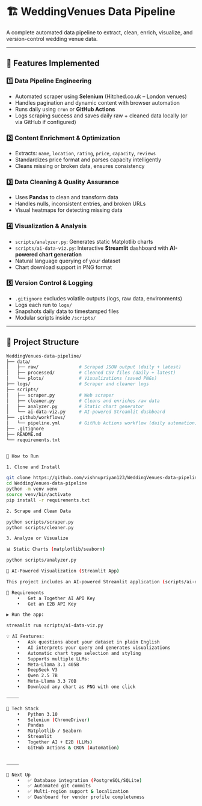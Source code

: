 # 🏗️ WeddingVenues Data Pipeline

A complete automated data pipeline to extract, clean, enrich, visualize, and version-control wedding venue data.

---

## 🔧 Features Implemented

### 1️⃣ Data Pipeline Engineering
- Automated scraper using **Selenium** (Hitched.co.uk – London venues)
- Handles pagination and dynamic content with browser automation
- Runs daily using `cron` or **GitHub Actions**
- Logs scraping success and saves daily raw + cleaned data locally (or via GitHub if configured)

### 2️⃣ Content Enrichment & Optimization
- Extracts: `name`, `location`, `rating`, `price`, `capacity`, `reviews`
- Standardizes price format and parses capacity intelligently
- Cleans missing or broken data, ensures consistency

### 3️⃣ Data Cleaning & Quality Assurance
- Uses **Pandas** to clean and transform data
- Handles nulls, inconsistent entries, and broken URLs
- Visual heatmaps for detecting missing data

### 4️⃣ Visualization & Analysis
- `scripts/analyzer.py`: Generates static Matplotlib charts
- `scripts/ai-data-viz.py`: Interactive **Streamlit** dashboard with **AI-powered chart generation**
- Natural language querying of your dataset
- Chart download support in PNG format

### 5️⃣ Version Control & Logging
- `.gitignore` excludes volatile outputs (logs, raw data, environments)
- Logs each run to `logs/`
- Snapshots daily data to timestamped files
- Modular scripts inside `/scripts/`

---

## 📁 Project Structure

```bash
WeddingVenues-data-pipeline/
├── data/
│   ├── raw/               # Scraped JSON output (daily + latest)
│   ├── processed/         # Cleaned CSV files (daily + latest)
│   └── plots/             # Visualizations (saved PNGs)
├── logs/                  # Scraper and cleaner logs
├── scripts/
│   ├── scraper.py         # Web scraper
│   ├── cleaner.py         # Cleans and enriches raw data
│   ├── analyzer.py        # Static chart generator
│   └── ai-data-viz.py     # AI-powered Streamlit dashboard
├── .github/workflows/
│   └── pipeline.yml       # GitHub Actions workflow (daily automation)
├── .gitignore
├── README.md
└── requirements.txt


🚀 How to Run

1. Clone and Install

git clone https://github.com/vishnupriyan123/WeddingVenues-data-pipeline.git
cd WeddingVenues-data-pipeline
python -m venv venv
source venv/bin/activate
pip install -r requirements.txt

2. Scrape and Clean Data

python scripts/scraper.py
python scripts/cleaner.py

3. Analyze or Visualize

📊 Static Charts (matplotlib/seaborn)

python scripts/analyzer.py

🤖 AI-Powered Visualization (Streamlit App)

This project includes an AI-powered Streamlit application (scripts/ai-data-viz.py) that allows you to analyze and visualize your data through natural language.

🔐 Requirements
	•	Get a Together AI API Key
	•	Get an E2B API Key

▶️ Run the app:

streamlit run scripts/ai-data-viz.py

💡 AI Features:
	•	Ask questions about your dataset in plain English
	•	AI interprets your query and generates visualizations
	•	Automatic chart type selection and styling
	•	Supports multiple LLMs:
	•	Meta-Llama 3.1 405B
	•	DeepSeek V3
	•	Qwen 2.5 7B
	•	Meta-Llama 3.3 70B
	•	Download any chart as PNG with one click

⸻

🧠 Tech Stack
	•	Python 3.10
	•	Selenium (ChromeDriver)
	•	Pandas
	•	Matplotlib / Seaborn
	•	Streamlit
	•	Together AI + E2B (LLMs)
	•	GitHub Actions & CRON (Automation)


⸻

📌 Next Up
	•	✅ Database integration (PostgreSQL/SQLite)
	•	✅ Automated git commits
	•	✅ Multi-region support & localization
	•	✅ Dashboard for vendor profile completeness